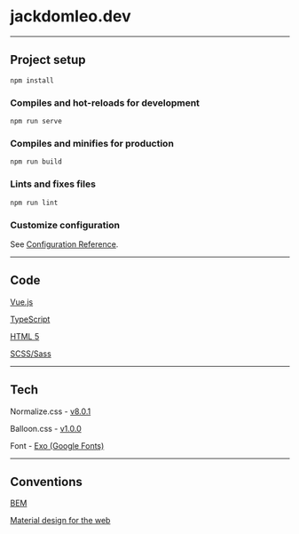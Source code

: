 # jackdomleo.dev

---

## Project setup
```
npm install
```

### Compiles and hot-reloads for development
```
npm run serve
```

### Compiles and minifies for production
```
npm run build
```

### Lints and fixes files
```
npm run lint
```

### Customize configuration
See [Configuration Reference](https://cli.vuejs.org/config/).

---

## Code

[Vue.js](https://vuejs.org/)

[TypeScript](https://www.typescriptlang.org/)

[HTML 5](https://developer.mozilla.org/en-US/docs/Web/Guide/HTML/HTML5)

[SCSS/Sass](https://sass-lang.com/)

---

## Tech

Normalize.css - [v8.0.1](https://github.com/necolas/normalize.css/releases/tag/8.0.1)

Balloon.css - [v1.0.0](https://github.com/kazzkiq/balloon.css/releases/tag/v1.0.0)

Font - [Exo (Google Fonts)](https://fonts.google.com/specimen/Exo?selection.family=Exo)

---

## Conventions

[BEM](http://getbem.com)

[Material design for the web](https://material.io/develop/web/)
